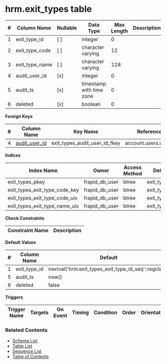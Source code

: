 # hrm.exit_types table



| # | Column Name | Nullable | Data Type | Max Length | Description |
| --- | --- | --- | --- | --- | --- |
| 1 | exit_type_id | [ ] | integer | 0 |  |
| 2 | exit_type_code | [ ] | character varying | 12 |  |
| 3 | exit_type_name | [ ] | character varying | 128 |  |
| 4 | audit_user_id | [x] | integer | 0 |  |
| 5 | audit_ts | [x] | timestamp with time zone | 0 |  |
| 6 | deleted | [x] | boolean | 0 |  |



**Foreign Keys**

| # | Column Name | Key Name | References |
| --- | --- | --- | --- |
| 4 | [audit_user_id](../account/users.md) | exit_types_audit_user_id_fkey | account.users.user_id |



**Indices**

| Index Name | Owner | Access Method | Definition | Description |
| --- | --- | --- | --- | --- |
| exit_types_pkey | frapid_db_user | btree | exit_type_id |  |
| exit_types_exit_type_code_key | frapid_db_user | btree | exit_type_code |  |
| exit_types_exit_type_code_uix | frapid_db_user | btree | exit_type_code |  |
| exit_types_exit_type_name_uix | frapid_db_user | btree | exit_type_name |  |



**Check Constraints**

| Constraint Name | Description |
| --- | --- |



**Default Values**

| # | Column Name | Default |
| --- | --- | --- |
| 1 | exit_type_id | nextval('hrm.exit_types_exit_type_id_seq'::regclass) |
| 5 | audit_ts | now() |
| 6 | deleted | false |


**Triggers**

| Trigger Name | Targets | On Event | Timing | Condition | Order | Orientation | Description |
| --- | --- | --- | --- | --- | --- | --- | --- |


### Related Contents
* [Schema List](../../schemas.md)
* [Table List](../../tables.md)
* [Sequence List](../../sequences.md)
* [Table of Contents](../../README.md)
